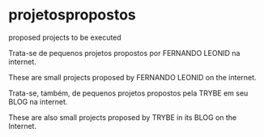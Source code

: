 # projetospropostos
proposed projects to be executed

Trata-se de pequenos projetos propostos por FERNANDO LEONID na internet.

These are small projects proposed by FERNANDO LEONID on the internet.


Trata-se, também, de pequenos projetos propostos pela TRYBE em seu BLOG na internet.

These are also small projects proposed by TRYBE in its BLOG on the Internet.
